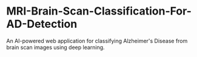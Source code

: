 # MRI-Brain-Scan-Classification-For-AD-Detection
An AI-powered web application for classifying Alzheimer's Disease from brain scan images using deep learning.
